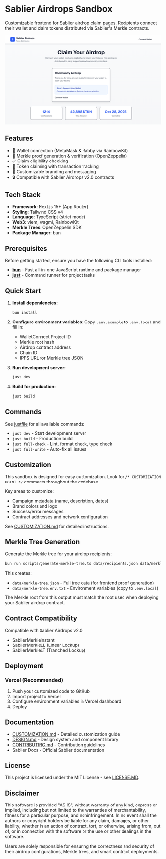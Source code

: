 # Sablier Airdrops Sandbox

Customizable frontend for Sablier airdrop claim pages. Recipients connect their wallet and claim tokens distributed via
Sablier's Merkle contracts.

![Sablier Airdrops Demo](./demo.png)

## Features

- 🔗 Wallet connection (MetaMask & Rabby via RainbowKit)
- 🌳 Merkle proof generation & verification (OpenZeppelin)
- ✅ Claim eligibility checking
- 💸 Token claiming with transaction tracking
- 🎨 Customizable branding and messaging
- 🔒 Compatible with Sablier Airdrops v2.0 contracts

## Tech Stack

- **Framework**: Next.js 15+ (App Router)
- **Styling**: Tailwind CSS v4
- **Language**: TypeScript (strict mode)
- **Web3**: viem, wagmi, RainbowKit
- **Merkle Trees**: OpenZeppelin SDK
- **Package Manager**: bun

## Prerequisites

Before getting started, ensure you have the following CLI tools installed:

- **[bun](https://bun.sh)** - Fast all-in-one JavaScript runtime and package manager
- **[just](https://github.com/casey/just)** - Command runner for project tasks

## Quick Start

1. **Install dependencies:**

   ```bash
   bun install
   ```

2. **Configure environment variables:** Copy `.env.example` to `.env.local` and fill in:
   - WalletConnect Project ID
   - Merkle root hash
   - Airdrop contract address
   - Chain ID
   - IPFS URL for Merkle tree JSON

3. **Run development server:**

   ```bash
   just dev
   ```

4. **Build for production:**
   ```bash
   just build
   ```

## Commands

See [justfile](./justfile) for all available commands:

- `just dev` - Start development server
- `just build` - Production build
- `just full-check` - Lint, format check, type check
- `just full-write` - Auto-fix all issues

## Customization

This sandbox is designed for easy customization. Look for `/* CUSTOMIZATION POINT */` comments throughout the codebase.

Key areas to customize:

- Campaign metadata (name, description, dates)
- Brand colors and logo
- Success/error messages
- Contract addresses and network configuration

See [CUSTOMIZATION.md](./CUSTOMIZATION.md) for detailed instructions.

## Merkle Tree Generation

Generate the Merkle tree for your airdrop recipients:

```bash
bun run scripts/generate-merkle-tree.ts data/recipients.json data/merkle-tree.json
```

This creates:

- `data/merkle-tree.json` - Full tree data (for frontend proof generation)
- `data/merkle-tree.env.txt` - Environment variables (copy to `.env.local`)

The Merkle root from this output must match the root used when deploying your Sablier airdrop contract.

## Contract Compatibility

Compatible with Sablier Airdrops v2.0:

- SablierMerkleInstant
- SablierMerkleLL (Linear Lockup)
- SablierMerkleLT (Tranched Lockup)

## Deployment

### Vercel (Recommended)

1. Push your customized code to GitHub
2. Import project to Vercel
3. Configure environment variables in Vercel dashboard
4. Deploy

## Documentation

- [CUSTOMIZATION.md](./CUSTOMIZATION.md) - Detailed customization guide
- [DESIGN.md](./DESIGN.md) - Design system and component library
- [CONTRIBUTING.md](./CONTRIBUTING.md) - Contribution guidelines
- [Sablier Docs](https://docs.sablier.com) - Official Sablier documentation

## License

This project is licensed under the MIT License - see [LICENSE.MD](./LICENSE.MD).

## Disclaimer

This software is provided "AS IS", without warranty of any kind, express or implied, including but not limited to the warranties of merchantability, fitness for a particular purpose, and noninfringement. In no event shall the authors or copyright holders be liable for any claim, damages, or other liability, whether in an action of contract, tort, or otherwise, arising from, out of, or in connection with the software or the use or other dealings in the software.

Users are solely responsible for ensuring the correctness and security of their airdrop configurations, Merkle trees, and smart contract deployments.
